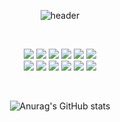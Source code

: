 <div align="center">
  
![header](https://capsule-render.vercel.app/api?type=waving&text=GreenTea!&color=auto&fontColor=#00308F)
  
  </div>
  
  <br>
  
<div align="center">
            
<img src="https://img.shields.io/badge/JAVA-007396?style=for-the-badge&logo=java&logoColor=white">                                                                   <img src="https://img.shields.io/badge/MySQL-4479A1?style=for-the-badge&logo=MySQL&logoColor=white">
 <img src="https://img.shields.io/badge/github-181717?style=for-the-badge&logo=github&logoColor=white">
<img src="https://img.shields.io/badge/docker-2496ED?style=for-the-badge&logo=docker&logoColor=white">
 <img src="https://img.shields.io/badge/spring-6DB33F?style=for-the-badge&logo=spring&logoColor=black">
<img src="https://img.shields.io/badge/springboot-6DB33F?style=for-the-badge&logo=springboot&logoColor=black"></br>
<img src="https://img.shields.io/badge/springsecurity-6DB33F?style=for-the-badge&logo=springsecurity&logoColor=black">
  <img src="https://img.shields.io/badge/html5-E34F26?style=for-the-badge&logo=html5&logoColor=white">
  <img src="https://img.shields.io/badge/css3-1572B6?style=for-the-badge&logo=css3&logoColor=white">
  <img src="https://img.shields.io/badge/linux-FCC624?style=for-the-badge&logo=linux&logoColor=black">
  <img src="https://img.shields.io/badge/javascript-F7DF1E?style=for-the-badge&logo=javascript&logoColor=black">
  <img src="https://img.shields.io/badge/redis-DC382D?style=for-the-badge&logo=redis&logoColor=black">
                                                                                                   
<div>
  
  <br>
  
![Anurag's GitHub stats](https://github-readme-stats.vercel.app/api?username=greenTea9227&theme=dark&show_icons=true)
